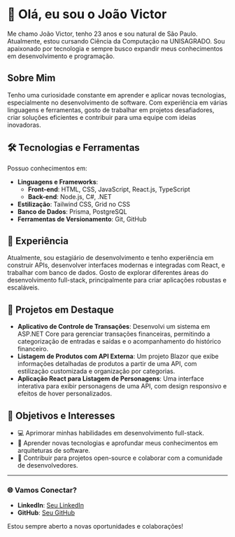# 👋 Olá, eu sou o João Victor

Me chamo João Victor, tenho 23 anos e sou natural de São Paulo. Atualmente, estou cursando Ciência da Computação na UNISAGRADO. Sou apaixonado por tecnologia e sempre busco expandir meus conhecimentos em desenvolvimento e programação.

## Sobre Mim

Tenho uma curiosidade constante em aprender e aplicar novas tecnologias, especialmente no desenvolvimento de software. Com experiência em várias linguagens e ferramentas, gosto de trabalhar em projetos desafiadores, criar soluções eficientes e contribuir para uma equipe com ideias inovadoras.

## 🛠️ Tecnologias e Ferramentas

Possuo conhecimentos em:

- **Linguagens e Frameworks**: 
  - **Front-end**: HTML, CSS, JavaScript, React.js, TypeScript
  - **Back-end**: Node.js, C#, .NET
- **Estilização**: Tailwind CSS, Grid no CSS
- **Banco de Dados**: Prisma, PostgreSQL
- **Ferramentas de Versionamento**: Git, GitHub

## 💼 Experiência

Atualmente, sou estagiário de desenvolvimento e tenho experiência em construir APIs, desenvolver interfaces modernas e integradas com React, e trabalhar com banco de dados. Gosto de explorar diferentes áreas do desenvolvimento full-stack, principalmente para criar aplicações robustas e escaláveis.

## 📌 Projetos em Destaque

- **Aplicativo de Controle de Transações**: Desenvolvi um sistema em ASP.NET Core para gerenciar transações financeiras, permitindo a categorização de entradas e saídas e o acompanhamento do histórico financeiro.
- **Listagem de Produtos com API Externa**: Um projeto Blazor que exibe informações detalhadas de produtos a partir de uma API, com estilização customizada e organização por categorias.
- **Aplicação React para Listagem de Personagens**: Uma interface interativa para exibir personagens de uma API, com design responsivo e efeitos de hover personalizados.

## 🎯 Objetivos e Interesses

- 💻 Aprimorar minhas habilidades em desenvolvimento full-stack.
- 🌱 Aprender novas tecnologias e aprofundar meus conhecimentos em arquiteturas de software.
- 🚀 Contribuir para projetos open-source e colaborar com a comunidade de desenvolvedores.

---

### 🌐 Vamos Conectar?

- **LinkedIn**: [Seu LinkedIn](https://www.linkedin.com/in/joaovictor)
- **GitHub**: [Seu GitHub](https://github.com/seuusuario)

Estou sempre aberto a novas oportunidades e colaborações!
